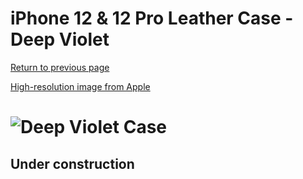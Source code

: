 # iPhone 12 & 12 Pro Leather Case - Deep Violet

[Return to previous page](/iphone_12)

[High-resolution image from Apple](https://store.storeimages.cdn-apple.com/8756/as-images.apple.com/is//MJYR3?wid=4500&hei=4500&fmt=png)

# ![Deep Violet Case](/everyphone/MJYR3.png)

## Under construction
